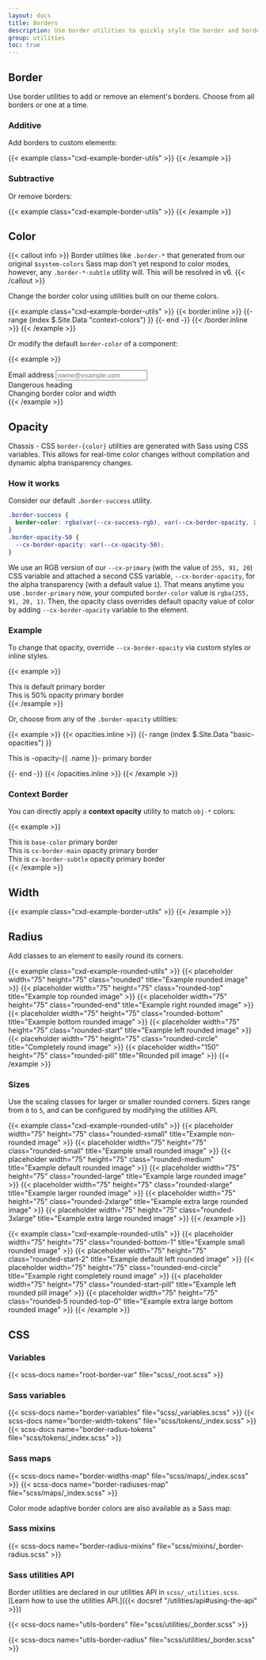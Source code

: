 ```yaml
---
layout: docs
title: Borders
description: Use border utilities to quickly style the border and border-radius of an element. Great for images, buttons, or any other element.
group: utilities
toc: true
---
```


## Border

Use border utilities to add or remove an element's borders. Choose from all borders or one at a time.

### Additive

Add borders to custom elements:

{{< example class="cxd-example-border-utils" >}}
<span class="border"></span>
<span class="border-top"></span>
<span class="border-end"></span>
<span class="border-bottom"></span>
<span class="border-start"></span>
{{< /example >}}

### Subtractive

Or remove borders:

{{< example class="cxd-example-border-utils" >}}
<span class="border border-0"></span>
<span class="border border-top-0"></span>
<span class="border border-end-0"></span>
<span class="border border-bottom-0"></span>
<span class="border border-start-0"></span>
{{< /example >}}

## Color

{{< callout info >}}
Border utilities like `.border-*` that generated from our original `$system-colors` Sass map don't yet respond to color modes, however, any `.border-*-subtle` utility will. This will be resolved in v6.
{{< /callout >}}

Change the border color using utilities built on our theme colors.

{{< example class="cxd-example-border-utils" >}}
{{< border.inline >}}
{{- range (index $.Site.Data "context-colors") }}
<span class="border {{ .name }}-border-main"></span>
<span class="border {{ .name }}-border-subtle"></span>
{{- end -}}
{{< /border.inline >}}
{{< /example >}}

Or modify the default `border-color` of a component:

{{< example >}}
<div class="mb-large">
  <label for="exampleFormControlInput1" class="form-label">Email address</label>
  <input type="email" class="form-control border-success" id="exampleFormControlInput1" placeholder="name@example.com">
</div>

<div class="fg-danger border-bottom border-danger h4 pb-xsmall mb-large ">
  Dangerous heading
</div>

<div class="info-bg-even border border-info border-start-0 rounded-end p-medium">
  Changing border color and width
</div>
{{< /example >}}

## Opacity

Chassis - CSS `border-{color}` utilities are generated with Sass using CSS variables. This allows for real-time color changes without compilation and dynamic alpha transparency changes.

### How it works

Consider our default `.border-success` utility.

```css
.border-success {
  border-color: rgba(var(--cx-success-rgb), var(--cx-border-opacity, 1)) !important;
}
.border-opacity-50 {
  --cx-border-opacity: var(--cx-opacity-50);
}
```

We use an RGB version of our `--cx-primary` (with the value of `255, 91, 20`) CSS variable and attached a second CSS variable, `--cx-border-opacity`, for the alpha transparency (with a default value `1`). That means anytime you use `.border-primary` now, your computed `border-color` value is `rgba(255, 91, 20, 1)`. Then, the opacity class overrides default opacity value of color by adding `--cx-border-opacity` variable to the element.

### Example

To change that opacity, override `--cx-border-opacity` via custom styles or inline styles.

{{< example >}}
<div class="border border-primary p-xsmall mb-small">This is default primary border</div>
<div class="border border-primary p-xsmall" style="--cx-border-opacity: .5;">This is 50% opacity primary border</div>
{{< /example >}}

Or, choose from any of the `.border-opacity` utilities:

{{< example >}}
{{< opacities.inline >}}
{{- range (index $.Site.Data "basic-opacities") }}
<p class="border border-primary border-opacity-{{ .name }} p-xsmall">This is -opacity-{{ .name }}- primary border</p>
{{- end -}}
{{< /opacities.inline >}}
{{< /example >}}

### Context Border

You can directly apply a **context opacity** utility to match `obj-*` colors:

{{< example >}}
<div class="border border-primary p-xsmall mb-small">This is <code>base-color</code> primary border</div>
<div class="border border-primary border-opacity-main p-xsmall mb-small">This is <code>cx-border-main</code> opacity primary border</div>
<div class="border border-primary border-opacity-subtle p-xsmall mb-small">This is <code>cx-border-subtle</code> opacity primary border</div>
{{< /example >}}

## Width

{{< example class="cxd-example-border-utils" >}}
<span class="border border-small"></span>
<span class="border border-medium"></span>
<span class="border border-large"></span>
<span class="border border-xlarge"></span>
<span class="border border-2xlarge"></span>
{{< /example >}}

## Radius

Add classes to an element to easily round its corners.

{{< example class="cxd-example-rounded-utils" >}}
{{< placeholder width="75" height="75" class="rounded" title="Example rounded image" >}}
{{< placeholder width="75" height="75" class="rounded-top" title="Example top rounded image" >}}
{{< placeholder width="75" height="75" class="rounded-end" title="Example right rounded image" >}}
{{< placeholder width="75" height="75" class="rounded-bottom" title="Example bottom rounded image" >}}
{{< placeholder width="75" height="75" class="rounded-start" title="Example left rounded image" >}}
{{< placeholder width="75" height="75" class="rounded-circle" title="Completely round image" >}}
{{< placeholder width="150" height="75" class="rounded-pill" title="Rounded pill image" >}}
{{< /example >}}

### Sizes

Use the scaling classes for larger or smaller rounded corners. Sizes range from `0` to `5`, and can be configured by modifying the utilities API.

{{< example class="cxd-example-rounded-utils" >}}
{{< placeholder width="75" height="75" class="rounded-xsmall" title="Example non-rounded image" >}}
{{< placeholder width="75" height="75" class="rounded-small" title="Example small rounded image" >}}
{{< placeholder width="75" height="75" class="rounded-medium" title="Example default rounded image" >}}
{{< placeholder width="75" height="75" class="rounded-large" title="Example large rounded image" >}}
{{< placeholder width="75" height="75" class="rounded-xlarge" title="Example larger rounded image" >}}
{{< placeholder width="75" height="75" class="rounded-2xlarge" title="Example extra large rounded image" >}}
{{< placeholder width="75" height="75" class="rounded-3xlarge" title="Example extra large rounded image" >}}
{{< /example >}}

{{< example class="cxd-example-rounded-utils" >}}
{{< placeholder width="75" height="75" class="rounded-bottom-1" title="Example small rounded image" >}}
{{< placeholder width="75" height="75" class="rounded-start-2" title="Example default left rounded image" >}}
{{< placeholder width="75" height="75" class="rounded-end-circle" title="Example right completely round image" >}}
{{< placeholder width="75" height="75" class="rounded-start-pill" title="Example left rounded pill image" >}}
{{< placeholder width="75" height="75" class="rounded-5 rounded-top-0" title="Example extra large bottom rounded image" >}}
{{< /example >}}

## CSS

### Variables

{{< scss-docs name="root-border-var" file="scss/_root.scss" >}}

### Sass variables

{{< scss-docs name="border-variables" file="scss/_variables.scss" >}}
{{< scss-docs name="border-width-tokens" file="scss/tokens/_index.scss" >}}
{{< scss-docs name="border-radius-tokens" file="scss/tokens/_index.scss" >}}

### Sass maps

{{< scss-docs name="border-widths-map" file="scss/maps/_index.scss" >}}
{{< scss-docs name="border-radiuses-map" file="scss/maps/_index.scss" >}}

Color mode adaptive border colors are also available as a Sass map:

### Sass mixins

{{< scss-docs name="border-radius-mixins" file="scss/mixins/_border-radius.scss" >}}

### Sass utilities API

Border utilities are declared in our utilities API in `scss/_utilities.scss`. [Learn how to use the utilities API.]({{< docsref "/utilities/api#using-the-api" >}})

{{< scss-docs name="utils-borders" file="scss/utilities/_border.scss" >}}

{{< scss-docs name="utils-border-radius" file="scss/utilities/_border.scss" >}}
